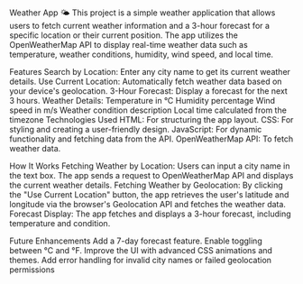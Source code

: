 Weather App 🌤️
This project is a simple weather application that allows users to fetch current weather information and a 3-hour forecast for a specific location or their current position. The app utilizes the OpenWeatherMap API to display real-time weather data such as temperature, weather conditions, humidity, wind speed, and local time.

Features
Search by Location: Enter any city name to get its current weather details.
Use Current Location: Automatically fetch weather data based on your device's geolocation.
3-Hour Forecast: Display a forecast for the next 3 hours.
Weather Details:
Temperature in °C
Humidity percentage
Wind speed in m/s
Weather condition description
Local time calculated from the timezone
Technologies Used
HTML: For structuring the app layout.
CSS: For styling and creating a user-friendly design.
JavaScript: For dynamic functionality and fetching data from the API.
OpenWeatherMap API: To fetch weather data.

How It Works
Fetching Weather by Location: Users can input a city name in the text box. The app sends a request to OpenWeatherMap API and displays the current weather details.
Fetching Weather by Geolocation: By clicking the "Use Current Location" button, the app retrieves the user's latitude and longitude via the browser's Geolocation API and fetches the weather data.
Forecast Display: The app fetches and displays a 3-hour forecast, including temperature and condition.

Future Enhancements
Add a 7-day forecast feature.
Enable toggling between °C and °F.
Improve the UI with advanced CSS animations and themes.
Add error handling for invalid city names or failed geolocation permissions
